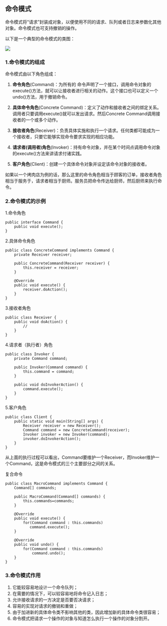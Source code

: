 ## 命令模式

命令模式将“请求”封装成对象，以便使用不同的请求、队列或者日志来参数化其他对象。命令模式也可支持撤销的操作。

以下是一个典型的命令模式的类图：

![](https://timgsa.baidu.com/timg?image&quality=80&size=b9999_10000&sec=1505999073874&di=b328b1840450ddd6de84bff6773be897&imgtype=0&src=http%3A%2F%2Fimages2015.cnblogs.com%2Fblog%2F784420%2F201511%2F784420-20151125011635827-1718294345.png)

### 1.命令模式的组成

命令模式由以下角色组成：

1. **命令角色**(Command)：为所有的 命令声明了一个接口，调用命令对象的execute()方法，就可以让接收者进行相关的动作。这个接口也可以定义一个undo()方法，用于撤销命令。

2. **具体命令角色**(Concrete Command)：定义了动作和接收者之间的绑定关系。调用者只要调用execute()就可以发出请求。然后Concrete Command调用接收者的一个或多个动作。

3. **接收者角色**(Receiver)：负责具体实施和执行一个请求。任何类都可能成为一个接收者，只要它能够实现命令要求实现的相应功能。

4. **请求者(调用者)角色**(Invoker)：持有命令对象，并在某个时间点调用命令对象的execute()方法来讲请求付诸实践。

5. **客户角色**(Client)：创建一个具体命令对象并设定该命令对象的接收者。

如果以一个烤肉店为例的话，那么这里的命令角色相当于顾客的订单，接收者角色相当于服务于，请求者相当于厨师。服务员把命令传达给厨师，然后厨师来执行命令。

### 2.命令模式的示例

1.命令角色

    public interface Command {
        public void execute();
    }

2.具体命令角色

    public class ConcreteCommand implements Command {  
        private Receiver receiver;  
  
        public ConcreteCommand(Receiver receiver) {  
            this.receiver = receiver;  
        }  
  
        @Override  
        public void execute() {  
            receiver.doAction();  
        }  
    }  
 
3.接收者角色

    public class Receiver {  
        public void doAction() {  
            // 
        }  
    }

4.请求者（执行者）角色

    public class Invoker {   
        private Command command;  
  
        public Invoker(Command command) {  
            this.command = command;  
        }  
  
        public void doInvokerAction() {  
            command.execute();  
        }  
    }

5.客户角色

    public class Client {  
        public static void main(String[] args) {  
            Receiver receiver = new Receiver();  
            Command command = new ConcreteCommand(receiver);  
            Invoker invoker = new Invoker(command);  
            invoker.doInvokerAction();  
        }  
    }

从上面的执行过程可以看出，Command要维护一个Receiver，而Invoker维护一个Command，这是命令模式的三个主要部分之间的关系。

复合命令

    public class MacroCommand implements Command {  
        Command[] commands; 

        public MacroCommand(Command[] commands) {  
            this.commands=commands;  
        }  

        @Override  
        public void execute() {  
            for(Command command : this.commands)  
               command.execute();  
        }  
  
        @Override  
        public void undo() {  
            for(Command command : this.commands)  
                command.undo();  
        }
    }

### 3.命令模式作用

1. 它能较容易地设计一个命令队列；
2. 在需要的情况下，可以较容易地将命令记入日志；
3. 允许接收请求的一方决定是否要否决请求；
4. 容易的实现对请求的撤销和重做；
5. 由于加进新的具体命令类不影响其他的类，因此增加新的具体命令类很容易；
6. 命令模式把请求一个操作的对象与知道怎么执行一个操作的对象分割开。